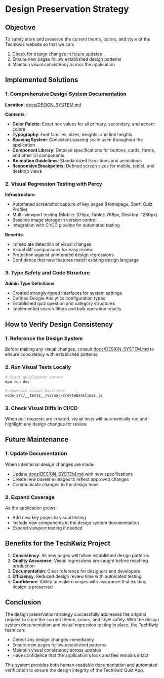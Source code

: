 # Design Preservation Strategy

## Objective

To safely store and preserve the current theme, colors, and style of the TechKwiz website so that we can:
1. Check for design changes in future updates
2. Ensure new pages follow established design patterns
3. Maintain visual consistency across the application

## Implemented Solutions

### 1. Comprehensive Design System Documentation

**Location**: [docs/DESIGN_SYSTEM.md](file:///Users/jaseem/Documents/GitHub/Techkwiz-v8/docs/DESIGN_SYSTEM.md)

**Contents**:
- **Color Palette**: Exact hex values for all primary, secondary, and accent colors
- **Typography**: Font families, sizes, weights, and line heights
- **Spacing System**: Consistent spacing scale used throughout the application
- **Component Library**: Detailed specifications for buttons, cards, forms, and other UI components
- **Animation Guidelines**: Standardized transitions and animations
- **Responsive Breakpoints**: Defined screen sizes for mobile, tablet, and desktop views

### 2. Visual Regression Testing with Percy

**Infrastructure**:
- Automated screenshot capture of key pages (Homepage, Start, Quiz, Profile)
- Multi-viewport testing (Mobile: 375px, Tablet: 768px, Desktop: 1280px)
- Baseline image storage in version control
- Integration with CI/CD pipeline for automated testing

**Benefits**:
- Immediate detection of visual changes
- Visual diff comparisons for easy review
- Protection against unintended design regressions
- Confidence that new features match existing design language

### 3. Type Safety and Code Structure

**Admin Type Definitions**:
- Created strongly-typed interfaces for system settings
- Defined Google Analytics configuration types
- Established quiz question and category structures
- Implemented search filters and bulk operation results

## How to Verify Design Consistency

### 1. Reference the Design System
Before making any visual changes, consult [docs/DESIGN_SYSTEM.md](file:///Users/jaseem/Documents/GitHub/Techkwiz-v8/docs/DESIGN_SYSTEM.md) to ensure consistency with established patterns.

### 2. Run Visual Tests Locally
```bash
# Start development server
npm run dev

# Generate visual baselines
node src/__tests__/visual/createBaselines.js
```

### 3. Check Visual Diffs in CI/CD
When pull requests are created, visual tests will automatically run and highlight any design changes for review.

## Future Maintenance

### 1. Update Documentation
When intentional design changes are made:
- Update [docs/DESIGN_SYSTEM.md](file:///Users/jaseem/Documents/GitHub/Techkwiz-v8/docs/DESIGN_SYSTEM.md) with new specifications
- Create new baseline images to reflect approved changes
- Communicate changes to the design team

### 2. Expand Coverage
As the application grows:
- Add new key pages to visual testing
- Include new components in the design system documentation
- Expand viewport testing if needed

## Benefits for the TechKwiz Project

1. **Consistency**: All new pages will follow established design patterns
2. **Quality Assurance**: Visual regressions are caught before reaching production
3. **Documentation**: Clear reference for designers and developers
4. **Efficiency**: Reduced design review time with automated testing
5. **Confidence**: Ability to make changes with assurance that existing design is preserved

## Conclusion

The design preservation strategy successfully addresses the original request to store the current theme, colors, and style safely. With the design system documentation and visual regression testing in place, the TechKwiz team can:
- Detect any design changes immediately
- Ensure new pages follow established patterns
- Maintain visual consistency across updates
- Have confidence that the application's look and feel remains intact

This system provides both human-readable documentation and automated verification to ensure the design integrity of the TechKwiz Quiz App.